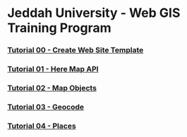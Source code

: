 # Jeddah University - Web GIS Training Program

### [Tutorial 00 - Create Web Site Template]()

### [Tutorial 01 - Here Map API]()

### [Tutorial 02 - Map Objects]()

### [Tutorial 03 - Geocode]()

### [Tutorial 04 - Places]()
